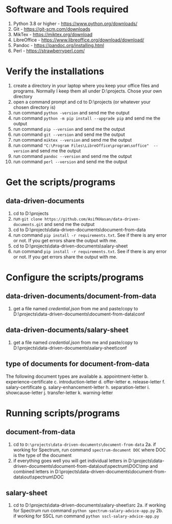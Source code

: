 # Software and Tools required
1. Python 3.8 or higher - https://www.python.org/downloads/
2. Git -  https://git-scm.com/downloads
3. MikTex - https://miktex.org/download
4. LibreOffice - https://www.libreoffice.org/download/download/
5. Pandoc - https://pandoc.org/installing.html
6. Perl - https://strawberryperl.com/


# Verify the installations
1. create a directory in your laptop where you keep your office files and programs. Normally I keep them all under D:\projects. Chose your own directory
2. open a command prompt and cd to D:\projects (or whatever your chosen directory is)
3. run command ```python -version``` and send me the output
4. run command ```python -m pip install --upgrade pip``` and send me the output
5. run command ```pip --version``` and send me the output
6. run command ```git --version``` and send me the output
7. run command ```miktex --version``` and send me the output
8. run command ```"C:\Program Files\LibreOffice\program\soffice"  --version``` and send me the output
9. run command ```pandoc --version``` and send me the output
10. run command ```perl --version``` and send me the output

# Get the scripts/programs
## data-driven-documents
1. cd to D:\projects
2. run ```git clone https://github.com/AsifKHasan/data-driven-documents.git``` and send me the output
3. cd to D:\projects\data-driven-documents\document-from-data
4. run command ```pip install -r requirements.txt```. See if there is any error or not. If you get errors share the output with me.
5. cd to D:\projects\data-driven-documents\salary-sheet
6. run command ```pip install -r requirements.txt```. See if there is any error or not. If you get errors share the output with me.


# Configure the scripts/programs
## data-driven-documents/document-from-data
1. get a file named *credential.json* from me and paste/copy to D:\projects\data-driven-documents\document-from-data\conf

## data-driven-documents/salary-sheet
1. get a file named *credential.json* from me and paste/copy to D:\projects\data-driven-documents\salary-sheet\conf

## type of documents for document-from-data
The following document types are available
a. appointment-letter
b. experience-certificate
c. introduction-letter
d. offer-letter
e. release-letter
f. salary-certificate
g. salary-enhancement-letter
h. separation-letter
i. showcause-letter
j. transfer-letter
k. warning-letter


# Running scripts/programs
## document-from-data
1. cd to ```D:\projects\data-driven-documents\document-from-data```
2a. if working for Spectrum, run command ```spectrum-document DOC``` where DOC is the type of the document
3. if everything goes well you will get individual letters in D:\projects\data-driven-documents\document-from-data\out\spectrum\DOC\tmp and combined letters in D:\projects\data-driven-documents\document-from-data\out\spectrum\DOC

## salary-sheet
1. cd to D:\projects\data-driven-documents\salary-sheet\src
2a. if working for Spectrum run command ```python spectrum-salary-advice-app.py```
2b. if working for SSCL run command ```python sscl-salary-advice-app.py```

